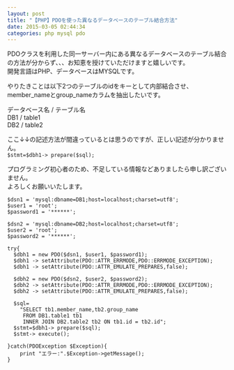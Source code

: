 ```yaml
---
layout: post
title: "【PHP】PDOを使った異なるデータベースのテーブル結合方法"
date: 2015-03-05 02:44:34
categories: php mysql pdo
---
```

<p>PDOクラスを利用した同一サーバー内にある異なるデータベースのテーブル結合の方法が分からず、、、お知恵を授けていただけますと嬉しいです。<br>
開発言語はPHP、データベースはMYSQLです。</p>

<p>やりたきことは以下2つのテーブルのidをキーとして内部結合させ、member_nameとgroup_nameカラムを抽出したいです。</p>

<p>データベース名 / テーブル名<br>
DB1 / table1<br>
DB2 / table2</p>

<p>ここ↓↓の記述方法が間違っているとは思うのですが、正しい記述が分かりません。<br>
<code>$stmt=$dbh1-&gt; prepare($sql);</code></p>

<p>プログラミング初心者のため、不足している情報などありましたら申し訳ございません。<br>
よろしくお願いいたします。</p>

<pre class="lang-php prettyprint-override"><code>$dsn1 = 'mysql:dbname=DB1;host=localhost;charset=utf8';
$user1 = 'root';
$password1 = '******';

$dsn2 = 'mysql:dbname=DB2;host=localhost;charset=utf8';
$user2 = 'root';
$password2 = '******';

try{
  $dbh1 = new PDO($dsn1, $user1, $password1);
  $dbh1 -&gt; setAttribute(PDO::ATTR_ERRMODE,PDO::ERRMODE_EXCEPTION);
  $dbh1 -&gt; setAttribute(PDO::ATTR_EMULATE_PREPARES,false);

  $dbh2 = new PDO($dsn2, $user2, $password2);
  $dbh2 -&gt; setAttribute(PDO::ATTR_ERRMODE,PDO::ERRMODE_EXCEPTION);
  $dbh2 -&gt; setAttribute(PDO::ATTR_EMULATE_PREPARES,false);

  $sql=
    "SELECT tb1.member_name,tb2.group_name
     FROM DB1.table1 tb1
     INNER JOIN DB2.table2 tb2 ON tb1.id = tb2.id";
  $stmt=$dbh1-&gt; prepare($sql);
  $stmt-&gt; execute();

}catch(PDOException $Exception){
    print "エラー:".$Exception-&gt;getMessage();
}
</code></pre>
